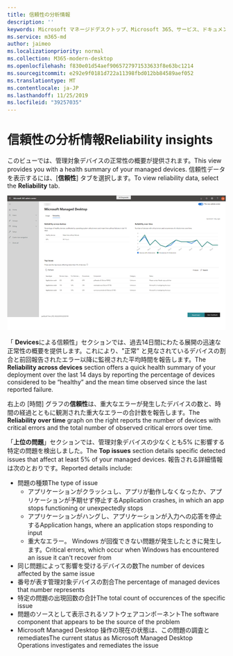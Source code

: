 ```yaml
---
title: 信頼性の分析情報
description: ''
keywords: Microsoft マネージドデスクトップ、Microsoft 365、サービス、ドキュメント
ms.service: m365-md
author: jaimeo
ms.localizationpriority: normal
ms.collection: M365-modern-desktop
ms.openlocfilehash: f830e01d54aef9065727971533633f8e63bc1214
ms.sourcegitcommit: e292e9f0181d722a11398fbd012bb84589aef052
ms.translationtype: MT
ms.contentlocale: ja-JP
ms.lasthandoff: 11/25/2019
ms.locfileid: "39257035"
---
```

# <a name="reliability-insights"></a><span data-ttu-id="bc01c-103">信頼性の分析情報</span><span class="sxs-lookup"><span data-stu-id="bc01c-103">Reliability insights</span></span>

<span data-ttu-id="bc01c-104">このビューでは、管理対象デバイスの正常性の概要が提供されます。</span><span class="sxs-lookup"><span data-stu-id="bc01c-104">This view provides you with a health summary of your managed devices.</span></span> <span data-ttu-id="bc01c-105">信頼性データを表示するには、[**信頼性**] タブを選択します。</span><span class="sxs-lookup"><span data-stu-id="bc01c-105">To view reliability data, select the **Reliability** tab.</span></span>


![信頼性ウィンドウ](images/insights_reliability.png)

<span data-ttu-id="bc01c-107">「 **Devices**による信頼性」セクションでは、過去14日間にわたる展開の迅速な正常性の概要を提供します。これにより、"正常" と見なされているデバイスの割合と前回報告されたエラー以降に監視された平均時間を報告します。</span><span class="sxs-lookup"><span data-stu-id="bc01c-107">The **Reliability across devices** section offers a quick health summary of your deployment over the last 14 days by reporting the percentage of devices considered to be “healthy” and the mean time observed since the last reported failure.</span></span> 

 
<span data-ttu-id="bc01c-108">右上の [時間] グラフの**信頼性**は、重大なエラーが発生したデバイスの数と、時間の経過とともに観測された重大なエラーの合計数を報告します。</span><span class="sxs-lookup"><span data-stu-id="bc01c-108">The **Reliability over time** graph on the right reports the number of devices with critical errors and the total number of observed critical errors over time.</span></span>

<span data-ttu-id="bc01c-109">「**上位の問題**」セクションでは、管理対象デバイスの少なくとも5% に影響する特定の問題を検出しました。</span><span class="sxs-lookup"><span data-stu-id="bc01c-109">The **Top issues** section details specific detected issues that affect at least 5% of your managed devices.</span></span> <span data-ttu-id="bc01c-110">報告される詳細情報は次のとおりです。</span><span class="sxs-lookup"><span data-stu-id="bc01c-110">Reported details include:</span></span>

- <span data-ttu-id="bc01c-111">問題の種類</span><span class="sxs-lookup"><span data-stu-id="bc01c-111">The type of issue</span></span>
    - <span data-ttu-id="bc01c-112">アプリケーションがクラッシュし、アプリが動作しなくなったか、アプリケーションが予期せず停止する</span><span class="sxs-lookup"><span data-stu-id="bc01c-112">Application crashes, in which an app stops functioning or unexpectedly stops</span></span>
    - <span data-ttu-id="bc01c-113">アプリケーションがハングし、アプリケーションが入力への応答を停止する</span><span class="sxs-lookup"><span data-stu-id="bc01c-113">Application hangs, where an application stops responding to input</span></span>
    - <span data-ttu-id="bc01c-114">重大なエラー。 Windows が回復できない問題が発生したときに発生します。</span><span class="sxs-lookup"><span data-stu-id="bc01c-114">Critical errors, which occur when Windows has encountered an issue it can't recover from</span></span>
- <span data-ttu-id="bc01c-115">同じ問題によって影響を受けるデバイスの数</span><span class="sxs-lookup"><span data-stu-id="bc01c-115">The number of devices affected by the same issue</span></span>
- <span data-ttu-id="bc01c-116">番号が表す管理対象デバイスの割合</span><span class="sxs-lookup"><span data-stu-id="bc01c-116">The percentage of managed devices that number represents</span></span>
- <span data-ttu-id="bc01c-117">特定の問題の出現回数の合計</span><span class="sxs-lookup"><span data-stu-id="bc01c-117">The total count of occurences of the specific issue</span></span>
- <span data-ttu-id="bc01c-118">問題のソースとして表示されるソフトウェアコンポーネント</span><span class="sxs-lookup"><span data-stu-id="bc01c-118">The software component that appears to be the source of the problem</span></span>
- <span data-ttu-id="bc01c-119">Microsoft Managed Desktop 操作の現在の状態は、この問題の調査と remediates</span><span class="sxs-lookup"><span data-stu-id="bc01c-119">The current status as Microsoft Managed Desktop Operations investigates and remediates the issue</span></span>

